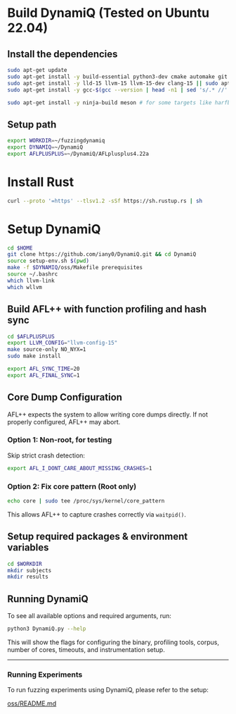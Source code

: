 # Build DynamiQ (Tested on Ubuntu 22.04)
## Install the dependencies
```bash
sudo apt-get update
sudo apt-get install -y build-essential python3-dev cmake automake git flex bison libglib2.0-dev libpixman-1-dev python3-setuptools cargo libgtk-3-dev
sudo apt-get install -y lld-15 llvm-15 llvm-15-dev clang-15 || sudo apt-get install -y lld llvm llvm-dev clang
sudo apt-get install -y gcc-$(gcc --version | head -n1 | sed 's/.* //' | sed 's/\..*//')-plugin-dev libstdc++-$(gcc --version | head -n1 | sed 's/.* //' | sed 's/\..*//')-dev

sudo apt-get install -y ninja-build meson # for some targets like harfbuzz
```
##  Setup path
```bash
export WORKDIR=~/fuzzingdynamiq
export DYNAMIQ=~/DynamiQ
export AFLPLUSPLUS=~/DynamiQ/AFLplusplus4.22a
```
# Install Rust
```bash
curl --proto '=https' --tlsv1.2 -sSf https://sh.rustup.rs | sh
```

# Setup DynamiQ
```bash
cd $HOME
git clone https://github.com/iany0/DynamiQ.git && cd DynamiQ
source setup-env.sh $(pwd)
make -f $DYNAMIQ/oss/Makefile prerequisites
source ~/.bashrc
which llvm-link
which wllvm
```
## Build AFL++ with function profiling and hash sync
```bash
cd $AFLPLUSPLUS
export LLVM_CONFIG="llvm-config-15"
make source-only NO_NYX=1
sudo make install

export AFL_SYNC_TIME=20
export AFL_FINAL_SYNC=1
```
##  Core Dump Configuration
AFL++ expects the system to allow writing core dumps directly. If not properly configured, AFL++ may abort.

### Option 1: Non-root, for testing
Skip strict crash detection:
```bash
export AFL_I_DONT_CARE_ABOUT_MISSING_CRASHES=1
```
### Option 2: Fix core pattern (Root only)
```bash
echo core | sudo tee /proc/sys/kernel/core_pattern
```
This allows AFL++ to capture crashes correctly via `waitpid()`.
## Setup required packages & environment variables
```bash
cd $WORKDIR
mkdir subjects
mkdir results
```
## Running DynamiQ

To see all available options and required arguments, run:

```bash
python3 DynamiQ.py --help
```

This will show the flags for configuring the binary, profiling tools, corpus, number of cores, timeouts, and instrumentation setup.

---


### Running Experiments

To run fuzzing experiments using DynamiQ, please refer to the setup:

[oss/README.md](https://github.com/iany0/DynamiQ/blob/main/oss/README.md)

